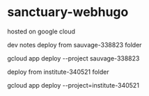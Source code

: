 # sanctuary-webhugo

hosted on google cloud


dev notes
deploy from sauvage-338823 folder

gcloud app deploy --project sauvage-338823 

deploy from institute-340521 folder

gcloud app deploy --project=institute-340521